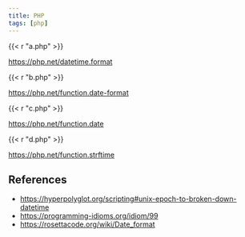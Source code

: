 ```yaml
---
title: PHP
tags: [php]
---
```


{{< r "a.php" >}}

<https://php.net/datetime.format>

{{< r "b.php" >}}

<https://php.net/function.date-format>

{{< r "c.php" >}}

<https://php.net/function.date>

{{< r "d.php" >}}

<https://php.net/function.strftime>

## References

- <https://hyperpolyglot.org/scripting#unix-epoch-to-broken-down-datetime>
- <https://programming-idioms.org/idiom/99>
- <https://rosettacode.org/wiki/Date_format>
